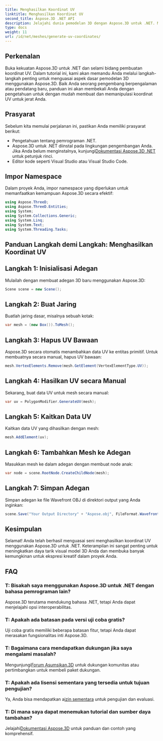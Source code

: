 ```yaml
---
title: Menghasilkan Koordinat UV
linktitle: Menghasilkan Koordinat UV
second_title: Aspose.3D .NET API
description: Jelajahi dunia pemodelan 3D dengan Aspose.3D untuk .NET. Master UV mengoordinasikan pembangkitan dengan mudah. Tingkatkan proyek Anda sekarang!
type: docs
weight: 11
url: /id/net/meshes/generate-uv-coordinates/
---
```

## Perkenalan
Buka kekuatan Aspose.3D untuk .NET dan selami bidang pembuatan koordinat UV. Dalam tutorial ini, kami akan memandu Anda melalui langkah-langkah penting untuk menguasai aspek dasar pemodelan 3D menggunakan Aspose.3D. Baik Anda seorang pengembang berpengalaman atau pendatang baru, panduan ini akan membekali Anda dengan pengetahuan untuk dengan mudah membuat dan memanipulasi koordinat UV untuk jerat Anda.
## Prasyarat
Sebelum kita memulai perjalanan ini, pastikan Anda memiliki prasyarat berikut:
- Pengetahuan tentang pemrograman .NET.
-  Aspose.3D untuk .NET diinstal pada lingkungan pengembangan Anda. Jika Anda belum menginstalnya, kunjungi[Dokumentasi Aspose.3D .NET](https://reference.aspose.com/3d/net/) untuk petunjuk rinci.
- Editor kode seperti Visual Studio atau Visual Studio Code.
## Impor Namespace
Dalam proyek Anda, impor namespace yang diperlukan untuk memanfaatkan kemampuan Aspose.3D secara efektif:
```csharp
using Aspose.ThreeD;
using Aspose.ThreeD.Entities;
using System;
using System.Collections.Generic;
using System.Linq;
using System.Text;
using System.Threading.Tasks;
```
## Panduan Langkah demi Langkah: Menghasilkan Koordinat UV
## Langkah 1: Inisialisasi Adegan
Mulailah dengan membuat adegan 3D baru menggunakan Aspose.3D:
```csharp
Scene scene = new Scene();
```
## Langkah 2: Buat Jaring
Buatlah jaring dasar, misalnya sebuah kotak:
```csharp
var mesh = (new Box()).ToMesh();
```
## Langkah 3: Hapus UV Bawaan
Aspose.3D secara otomatis menambahkan data UV ke entitas primitif. Untuk membuatnya secara manual, hapus UV bawaan:
```csharp
mesh.VertexElements.Remove(mesh.GetElement(VertexElementType.UV));
```
## Langkah 4: Hasilkan UV secara Manual
Sekarang, buat data UV untuk mesh secara manual:
```csharp
var uv = PolygonModifier.GenerateUV(mesh);
```
## Langkah 5: Kaitkan Data UV
Kaitkan data UV yang dihasilkan dengan mesh:
```csharp
mesh.AddElement(uv);
```
## Langkah 6: Tambahkan Mesh ke Adegan
Masukkan mesh ke dalam adegan dengan membuat node anak:
```csharp
var node = scene.RootNode.CreateChildNode(mesh);
```
## Langkah 7: Simpan Adegan
Simpan adegan ke file Wavefront OBJ di direktori output yang Anda inginkan:
```csharp
scene.Save("Your Output Directory" + "Aspose.obj", FileFormat.WavefrontOBJ);
```
## Kesimpulan
Selamat! Anda telah berhasil menguasai seni menghasilkan koordinat UV menggunakan Aspose.3D untuk .NET. Keterampilan ini sangat penting untuk meningkatkan daya tarik visual model 3D Anda dan membuka banyak kemungkinan untuk ekspresi kreatif dalam proyek Anda.
## FAQ
### T: Bisakah saya menggunakan Aspose.3D untuk .NET dengan bahasa pemrograman lain?
Aspose.3D terutama mendukung bahasa .NET, tetapi Anda dapat menjelajahi opsi interoperabilitas.
### T: Apakah ada batasan pada versi uji coba gratis?
Uji coba gratis memiliki beberapa batasan fitur, tetapi Anda dapat merasakan fungsionalitas inti Aspose.3D.
### T: Bagaimana cara mendapatkan dukungan jika saya mengalami masalah?
 Mengunjungi[Forum Asumsikan.3D](https://forum.aspose.com/c/3d/18) untuk dukungan komunitas atau pertimbangkan untuk membeli paket dukungan.
### T: Apakah ada lisensi sementara yang tersedia untuk tujuan pengujian?
 Ya, Anda bisa mendapatkan a[izin sementara](https://purchase.aspose.com/temporary-license/) untuk pengujian dan evaluasi.
### T: Di mana saya dapat menemukan tutorial dan sumber daya tambahan?
 Jelajahi[Dokumentasi Aspose.3D](https://reference.aspose.com/3d/net/) untuk panduan dan contoh yang komprehensif.